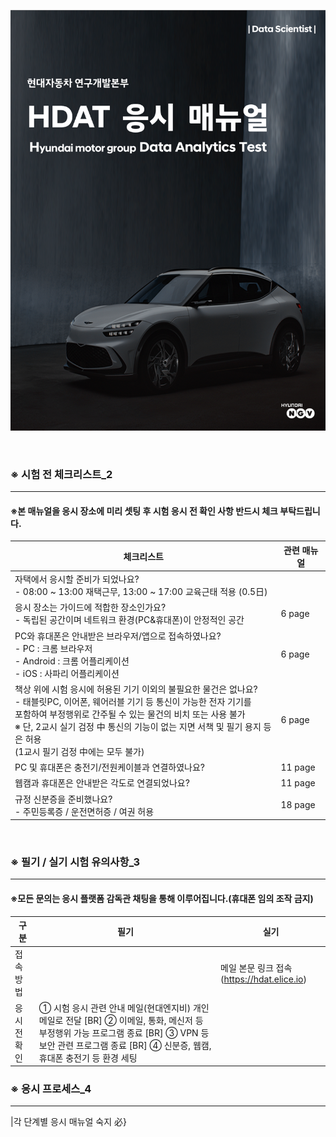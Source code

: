 ![메인 페이지](/이미지/그림7.png)

<br>
    
### ※ 시험 전 체크리스트_2    
---
#### ※본 매뉴얼을 응시 장소에 미리 셋팅 후 시험 응시 전 확인 사항 반드시 체크 부탁드립니다.    
체크리스트|관련 매뉴얼
----------|-----------
자택에서 응시할 준비가 되었나요? <br> - 08:00 ~ 13:00 재택근무, 13:00 ~ 17:00 교육근태 적용 (0.5日)||-
응시 장소는 가이드에 적합한 장소인가요? <br> - 독립된 공간이며 네트워크 환경(PC&휴대폰)이 안정적인 공간|6 page
PC와 휴대폰은 안내받은 브라우저/앱으로 접속하였나요? <br> - PC : 크롬 브라우저 <br> - Android : 크롬 어플리케이션 <br> - iOS : 사파리 어플리케이션|6 page
책상 위에 시험 응시에 허용된 기기 이외의 불필요한 물건은 없나요? <br> - 태블릿PC, 이어폰, 웨어러블 기기 등 통신이 가능한 전자 기기를 <br>  포함하여 부정행위로 간주될 수 있는 물건의 비치 또는 사용 불가 <br> ※ 단, 2교시 실기 검정 中 통신의 기능이 없는 지면 서책 및 필기 용지 등은 허용 <br>  (1교시 필기 검정 中에는 모두 불가)|6 page
PC 및 휴대폰은 충전기/전원케이블과 연결하였나요?|11 page
웹캠과 휴대폰은 안내받은 각도로 연결되었나요?|11 page
규정 신분증을 준비했나요? <br> - 주민등록증 / 운전면허증 / 여권 허용|18 page
<br>    
    
### ※ 필기 / 실기 시험 유의사항_3
---
#### ※모든 문의는 응시 플랫폼 감독관 채팅을 통해 이루어집니다.(휴대폰 임의 조작 금지)
구분|필기|실기
---------|---|-----
접속방법||메일 본문 링크 접속(https://hdat.elice.io)|
응시 전 확인|① 시험 응시 관련 안내 메일(현대엔지비) 개인 메일로 전달 [BR] ② 이메일, 통화, 메신저 등 부정행위 가능 프로그램 종료 [BR] ③ VPN 등 보안 관련 프로그램 종료 [BR] ④ 신분증, 웹캠, 휴대폰 충전기 등 환경 세팅


### ※ 응시 프로세스_4
---
|각 단계별 응시 매뉴얼 숙지 必}



